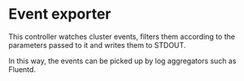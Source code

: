 # Event exporter

This controller watches cluster events, filters them according to the parameters passed to it and writes them to STDOUT.

In this way, the events can be picked up by log aggregators such as Fluentd.
